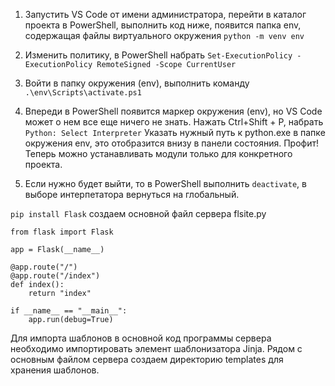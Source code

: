 1. Запустить VS Code от имени администратора, перейти в каталог проекта в PowerShell,
выполнить код ниже, появится папка env, содержащая файлы виртуального окружения
`python -m venv env`

2. Изменить политику, в PowerShell набрать
`Set-ExecutionPolicy -ExecutionPolicy RemoteSigned -Scope CurrentUser`

3. Войти в папку окружения (env), выполнить команду
`.\env\Scripts\activate.ps1`

4. Впереди в PowerShell появится маркер окружения (env), но VS Code может о нем все еще ничего не знать.
Нажать Ctrl+Shift + P, набрать `Python: Select Interpreter`
Указать нужный путь к python.exe в папке окружения env, это отобразится внизу в панели состояния.
Профит! Теперь можно устанавливать модули только для конкретного проекта.

5. Если нужно будет выйти, то в PowerShell выполнить `deactivate`, в выборе интерпетатора вернуться на глобальный.

`pip install Flask`
создаем основной файл сервера flsite.py
```
from flask import Flask

app = Flask(__name__)

@app.route("/")
@app.route("/index")
def index():
    return "index"

if __name__ == "__main__":
    app.run(debug=True)
```
Для импорта шаблонов в основной код программы сервера необходимо импортировать элемент шаблонизатора Jinja.
Рядом с основным файлом сервера создаем директорию templates для хранения шаблонов.
